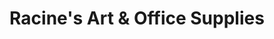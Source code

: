 ---
title: "Racine's Art & Office Supplies"
url: /fort-bragg/racines-art-and-office-supplies/
shop: art
---